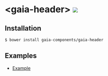 # &lt;gaia-header&gt; ![](https://travis-ci.org/gaia-components/gaia-header.svg)

## Installation

```bash
$ bower install gaia-components/gaia-header
```

## Examples

- [Example](http://gaia-components.github.io/gaia-header/examples/)
